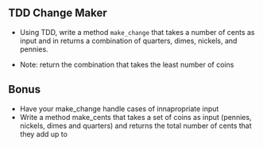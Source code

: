 ## TDD Change Maker

* Using TDD, write a method `make_change` that takes a number of cents as input and in returns a combination of quarters, dimes, nickels, and pennies.

* Note: return the combination that takes the least number of coins

## Bonus
* Have your make_change handle cases of innapropriate input
* Write a method make_cents that takes  a set of coins as input (pennies, nickels, dimes and quarters) and returns the total number of cents that they add up to
